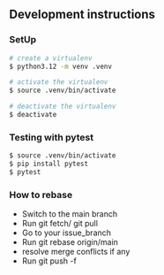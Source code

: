 ## Development instructions


### SetUp

```bash
# create a virtualenv
$ python3.12 -m venv .venv

# activate the virtualenv
$ source .venv/bin/activate

# deactivate the virtualenv
$ deactivate
```

### Testing with pytest

```bash
$ source .venv/bin/activate
$ pip install pytest
$ pytest
```

### How to rebase
  * Switch to the main branch
  * Run git fetch/ git pull
  * Go to your issue_branch
  * Run git rebase origin/main
  * resolve merge conflicts if any 
  * Run git push -f